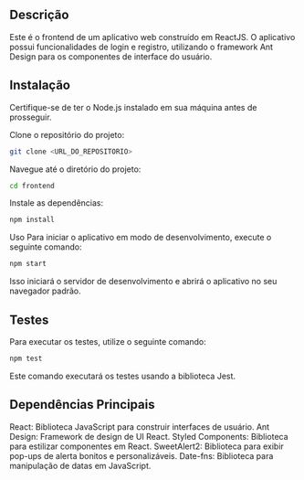 ## Descrição
Este é o frontend de um aplicativo web construído em ReactJS. O aplicativo possui funcionalidades de login e registro, utilizando o framework Ant Design para os componentes de interface do usuário.

## Instalação
Certifique-se de ter o Node.js instalado em sua máquina antes de prosseguir.

Clone o repositório do projeto:
```bash
git clone <URL_DO_REPOSITORIO>
```
Navegue até o diretório do projeto:
```bash
cd frontend
```
Instale as dependências:
```bash
npm install
```
Uso
Para iniciar o aplicativo em modo de desenvolvimento, execute o seguinte comando:

```bash
npm start
```
Isso iniciará o servidor de desenvolvimento e abrirá o aplicativo no seu navegador padrão.

## Testes
Para executar os testes, utilize o seguinte comando:

```bash
npm test
```
Este comando executará os testes usando a biblioteca Jest.

## Dependências Principais
React: Biblioteca JavaScript para construir interfaces de usuário.
Ant Design: Framework de design de UI React.
Styled Components: Biblioteca para estilizar componentes em React.
SweetAlert2: Biblioteca para exibir pop-ups de alerta bonitos e personalizáveis.
Date-fns: Biblioteca para manipulação de datas em JavaScript.
